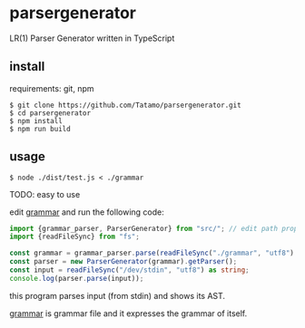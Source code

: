# parsergenerator
LR(1) Parser Generator written in TypeScript

## install
requirements: git, npm
```
$ git clone https://github.com/Tatamo/parsergenerator.git
$ cd parsergenerator
$ npm install
$ npm run build
```
## usage
```
$ node ./dist/test.js < ./grammar
```

TODO: easy to use

edit [grammar](/grammar) and run the following code:
```TypeScript
import {grammar_parser, ParserGenerator} from "src/"; // edit path properly if needed
import {readFileSync} from "fs";

const grammar = grammar_parser.parse(readFileSync("./grammar", "utf8") as string);
const parser = new ParserGenerator(grammar).getParser();
const input = readFileSync("/dev/stdin", "utf8") as string;
console.log(parser.parse(input));
```
this program parses input (from stdin) and shows its AST.

[grammar](/grammar) is grammar file and it expresses the grammar of itself.
